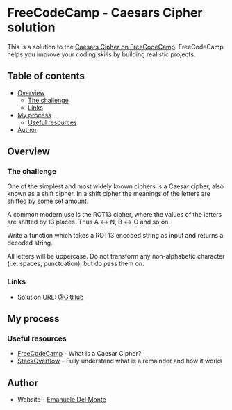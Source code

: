 # FreeCodeCamp - Caesars Cipher solution

This is a solution to the [Caesars Cipher on FreeCodeCamp](https://www.freecodecamp.org/learn/javascript-algorithms-and-data-structures/). FreeCodeCamp helps you improve your coding skills by building realistic projects.

## Table of contents

- [Overview](#overview)
  - [The challenge](#the-challenge)
  - [Links](#links)
- [My process](#my-process)
  - [Useful resources](#useful-resources)
- [Author](#author)

## Overview

### The challenge

One of the simplest and most widely known ciphers is a Caesar cipher, also known as a shift cipher. In a shift cipher the meanings of the letters are shifted by some set amount.

A common modern use is the ROT13 cipher, where the values of the letters are shifted by 13 places. Thus A ↔ N, B ↔ O and so on.

Write a function which takes a ROT13 encoded string as input and returns a decoded string.

All letters will be uppercase. Do not transform any non-alphabetic character (i.e. spaces, punctuation), but do pass them on.

### Links

- Solution URL: [@GitHub](https://github.com/xdelmo/caesars-cipher)

## My process

### Useful resources

- [FreeCodeCamp](https://www.freecodecamp.org/news/how-to-code-the-caesar-cipher-an-introduction-to-basic-encryption-3bf77b4e19f7/) - What is a Caesar Cipher?
- [StackOverflow](https://stackoverflow.com/questions/17732790/what-is-the-meaning-of-the-percent-character-in-this-code) - Fully understand what is a remainder and how it works

## Author

- Website - [Emanuele Del Monte](https://www.emanueledelmonte.it)
